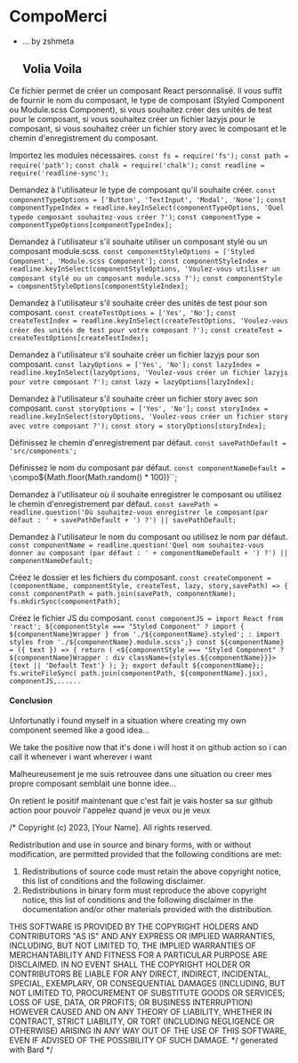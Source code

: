 # CompoMerci
* ... by zshmeta
  
  ## Volia Voila

 Ce fichier permet de créer un composant React personnalisé.
 Il vous suffit de fournir le nom du composant, le type de composant (Styled Component ou Module.scss Component),
 si vous souhaitez créer des unités de test pour le composant, si vous souhaitez créer un fichier lazyjs pour le composant,
 si vous souhaitez créer un fichier story avec le composant et le chemin d'enregistrement du composant.

 Importez les modules nécessaires.
`const fs = require('fs');`
`const path = require('path');`
`const chalk = require('chalk');`
`const readline = require('readline-sync');`

 Demandez à l'utilisateur le type de composant qu'il souhaite créer.
`const componentTypeOptions = ['Button', 'TextInput', 'Modal', 'None'];`
`const componentTypeIndex = readline.keyInSelect(componentTypeOptions, 'Quel typede composant souhaitez-vous créer ?')`;
`const componentType = componentTypeOptions[componentTypeIndex];`

 Demandez à l'utilisateur s'il souhaite utiliser un composant stylé ou un composant module.scss.
`const componentStyleOptions = ['Styled Component', 'Module.scss Component'];`
`const componentStyleIndex = readline.keyInSelect(componentStyleOptions, 'Voulez-vous utiliser un composant stylé ou un composant module.scss ?');`
`const componentStyle = componentStyleOptions[componentStyleIndex];`

 Demandez à l'utilisateur s'il souhaite créer des unités de test pour son composant.
`const createTestOptions = ['Yes', 'No'];`
`const createTestIndex = readline.keyInSelect(createTestOptions, 'Voulez-vous créer des unités de test pour votre composant ?');`
`const createTest = createTestOptions[createTestIndex];`

 Demandez à l'utilisateur s'il souhaite créer un fichier lazyjs pour son composant.
`const lazyOptions = ['Yes', 'No'];`
`const lazyIndex = readline.keyInSelect(lazyOptions, 'Voulez-vous créer un fichier lazyjs pour votre composant ?');`
`const lazy = lazyOptions[lazyIndex];`

 Demandez à l'utilisateur s'il souhaite créer un fichier story avec son composant.
`const storyOptions = ['Yes', 'No'];`
`const storyIndex = readline.keyInSelect(storyOptions, 'Voulez-vous créer un fichier story avec votre composant ?');`
`const story = storyOptions[storyIndex];`

 Définissez le chemin d'enregistrement par défaut.
`const savePathDefault = 'src/components';`

 Définissez le nom du composant par défaut.
`const componentNameDefault = \`compo${Math.floor(Math.random() * 100)}\``;

 Demandez à l'utilisateur où il souhaite enregistrer le composant ou utilisez le chemin d'enregistrement par défaut.
`const savePath = readline.question('Où souhaitez-vous enregistrer le composant(par défaut : ' + savePathDefault + ') ?') || savePathDefault;`

 Demandez à l'utilisateur le nom du composant ou utilisez le nom par défaut.
`const componentName = readline.question('Quel nom souhaitez-vous donner au composant (par défaut : ' + componentNameDefault + ') ?') || componentNameDefault;`

 Créez le dossier et les fichiers du composant.
`const createComponent = (componentName, componentStyle, createTest, lazy, story,savePath) => {
  const componentPath = path.join(savePath, componentName);
  fs.mkdirSync(componentPath);`

   Créez le fichier JS du composant.
  `const componentJS = import React from 'react';
  ${componentStyle === "Styled Component" ? import { ${componentName}Wrapper } from './${componentName}.styled'; : import styles from './${componentName}.module.scss';}
  const ${componentName} = ({ text }) => {
    return (
      <${componentStyle === "Styled Component" ? ${componentName}Wrapper : div className={styles.${componentName}}}>
        {text || 'Default Text'}
      );
  };
  export default ${componentName};;
  fs.writeFileSync(
    path.join(componentPath, ${componentName}.jsx),
    componentJS,......
 `


 #### Conclusion

 Unfortunatly i found myself in a situation where creating my own component seemed like a good idea...

We take the positive now that it's done i will host it on github action so i can call it whenever i want wherever i want


 Malheureusement je me suis retrouvee dans une situation ou creer mes propre composant semblait une bonne idee...

 On retient le positif maintenant que c'est fait je vais hoster sa sur github action pour pouvoir l'appelez quand je veux ou je veux




/*
Copyright (c) 2023, [Your Name]. All rights reserved.

Redistribution and use in source and binary forms, with or without
modification, are permitted provided that the following conditions are met:

1. Redistributions of source code must retain the above copyright notice, this
   list of conditions and the following disclaimer.
2. Redistributions in binary form must reproduce the above copyright notice,
   this list of conditions and the following disclaimer in the documentation
   and/or other materials provided with the distribution.

THIS SOFTWARE IS PROVIDED BY THE COPYRIGHT HOLDERS AND CONTRIBUTORS "AS IS" AND
ANY EXPRESS OR IMPLIED WARRANTIES, INCLUDING, BUT NOT LIMITED TO, THE IMPLIED
WARRANTIES OF MERCHANTABILITY AND FITNESS FOR A PARTICULAR PURPOSE ARE
DISCLAIMED. IN NO EVENT SHALL THE COPYRIGHT HOLDER OR CONTRIBUTORS BE LIABLE FOR
ANY DIRECT, INDIRECT, INCIDENTAL, SPECIAL, EXEMPLARY, OR CONSEQUENTIAL DAMAGES
(INCLUDING, BUT NOT LIMITED TO, PROCUREMENT OF SUBSTITUTE GOODS OR SERVICES;
LOSS OF USE, DATA, OR PROFITS; OR BUSINESS INTERRUPTION) HOWEVER CAUSED AND
ON ANY THEORY OF LIABILITY, WHETHER IN CONTRACT, STRICT LIABILITY, OR TORT
(INCLUDING NEGLIGENCE OR OTHERWISE) ARISING IN ANY WAY OUT OF THE USE OF THIS
SOFTWARE, EVEN IF ADVISED OF THE POSSIBILITY OF SUCH DAMAGE.
*/
generated with Bard
*/